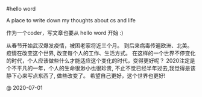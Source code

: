 

#hello word

A place to write down my thoughts about cs and life


作为一个coder，写文章也要从 hello word 开始 :)

从春节开始武汉爆发疫情，被困老家将近三个月。 到后来病毒传遍欧洲、北美。 疫情在改变这个世界, 改变每个人的工作、生活方式。
在这样的一个世界不停变化的时代，个人应该做些什么才能适应这个变化的时代，变得更好呢？
2020注定是个不平凡的一年，个人的生命很渺小也很珍贵,
不止不觉已经半年过去,我觉得是该静下心来写点东西了, 做些改变了。
希望自己更好，这个世界也更好!


@ 2020-07-01
